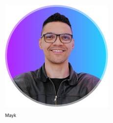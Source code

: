 <!DOCTYPE html>
<html lang="pt-br" class="light">
<head>
    <link rel="preconnect" href="https://fonts.googleapis.com">
    <link rel="preconnect" href="https://fonts.gstatic.com" crossorigin />
    <link 
    href="https://fonts.googleapis.com/css2?family=Inter:ital,opsz,wght@0,14..32,100..900;1,14..32,100..900&display=swap" 
    rel="stylesheet"/>
    <meta charset="UTF-8" />
    <meta http-equiv="X-UA-Compatible" content="IE=edge" />
    <meta name="viewport" content="width=device-width, initial-scale=1.0" />
    <link rel="stylesheet" href="./style.css" />
</head>
  <body>
    <div id="container">
      <div id="profile">
      <img 
      src="./assets/avatar.png" 
      alt="Foto do brito."/>
      <p>Mayk</p><br>
 
  </body>
</html>
